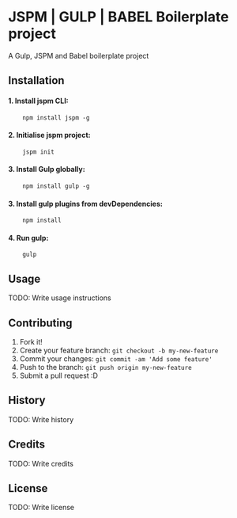 # JSPM | GULP | BABEL Boilerplate project

A Gulp, JSPM and Babel boilerplate project

## Installation

#### 1. Install jspm CLI:

```
    npm install jspm -g
```

#### 2. Initialise jspm project:

```
    jspm init
```

#### 3. Install Gulp globally:

```
	npm install gulp -g
```

#### 3. Install gulp plugins from devDependencies:

```
	npm install
```

#### 4. Run gulp:

```
	gulp
```

## Usage

TODO: Write usage instructions

## Contributing

1. Fork it!
2. Create your feature branch: `git checkout -b my-new-feature`
3. Commit your changes: `git commit -am 'Add some feature'`
4. Push to the branch: `git push origin my-new-feature`
5. Submit a pull request :D

## History

TODO: Write history

## Credits

TODO: Write credits

## License

TODO: Write license